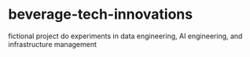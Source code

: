 # beverage-tech-innovations
fictional project do experiments  in data engineering, AI engineering, and infrastructure management

